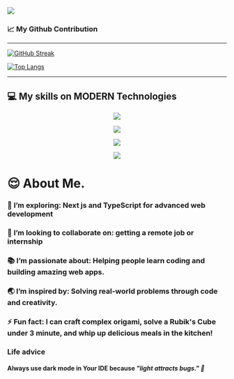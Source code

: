 <a target="_blank" href="https://www.linkedin.com/in/ar-arif-903363210/">
<img src="https://drive.google.com/file/d/1IpFPlV43sVejwlxjbNtL_JWbRAcc2fYl/view?usp=drivesdk" />
</a>

### :chart_with_upwards_trend: My Github Contribution

<hr />

<a href="https://github.com/Arif-Islam21"><img src="https://github-readme-streak-stats.herokuapp.com?user=Arif-Islam21&theme=blue-green&hide_border=true&card_width=800&card_height=200" alt="GitHub Streak" /></a>

<!-- ![Arif's GitHub stats](https://github-readme-stats.vercel.app/api?username=Arif-Islam21&show_icons=true&theme=tokyonight) -->

<a align='center' href="#">![Top Langs](https://github-readme-stats.vercel.app/api/top-langs/?username=Arif-Islam21&layout=compact&theme=blueberry&count_private=true&hide_border=true)</a>

<hr />

## :computer: My skills on MODERN Technologies

<p align="center">
  <a target="_blank" href="https://www.linkedin.com/in/ar-arif-903363210/">
    <img src="https://skillicons.dev/icons?i=html,css,js,ts" />
  </a>
</p>

<p align="center">
  <a target="_blank" href="https://www.linkedin.com/in/ar-arif-903363210/">
    <img src="https://skillicons.dev/icons?i=react,tailwind,bootstrap,firebase" />
  </a>
</p>
<p align="center">
  <a target="_blank" href="https://www.linkedin.com/in/ar-arif-903363210/">
    <img src="https://skillicons.dev/icons?i=nodejs,express,mongodb" />
  </a>
</p>
<p align="center">
  <a target="_blank" href="https://www.linkedin.com/in/ar-arif-903363210/">
    <img src="https://skillicons.dev/icons?i=git,github,vercel,netlify" />
  </a>
</p>

# :relieved: About Me.

### :seedling: **I’m exploring:** Next js and TypeScript for advanced web development <br />

### :wave: **I’m looking to collaborate on:** getting a remote job or internship <br />

### :books: **I’m passionate about:** Helping people learn coding and building amazing web apps. <br />

### :earth_asia: **I’m inspired by:** Solving real-world problems through code and creativity. <br />

### :zap: **Fun fact:** I can craft complex origami, solve a Rubik's Cube under 3 minute, and whip up delicious meals in the kitchen! <br />

### Life advice

#### Always use dark mode in Your IDE because _"light attracts bugs." 🐞_
